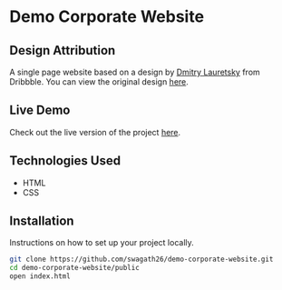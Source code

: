 # Demo Corporate Website

## Design Attribution

A single page website based on a design by [Dmitry Lauretsky](https://dribbble.com/dlauretsky) from Dribbble. You can view the original design [here](https://dribbble.com/shots/18965952-Corporate-Website).

## Live Demo

Check out the live version of the project [here](https://corporate-website-1266.web.app).

## Technologies Used

- HTML
- CSS

## Installation

Instructions on how to set up your project locally.

```sh
git clone https://github.com/swagath26/demo-corporate-website.git
cd demo-corporate-website/public
open index.html